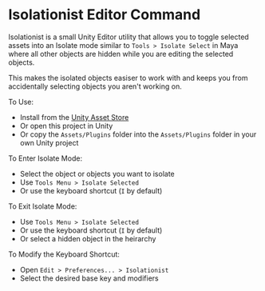 # Isolationist Editor Command

Isolationist is a small Unity Editor utility that allows you to toggle selected assets into an Isolate mode similar to `Tools > Isolate Select` in Maya where all other objects are hidden while you are editing the selected objects.

This makes the isolated objects easiser to work with and keeps you from accidentally selecting objects you aren't working on.

To Use:
- Install from the [Unity Asset Store](https://www.assetstore.unity3d.com/#!/content/57758) 
- Or open this project in Unity
- Or copy the `Assets/Plugins` folder into the `Assets/Plugins` folder in your own Unity project

To Enter Isolate Mode:
- Select the object or objects you want to isolate
- Use `Tools Menu > Isolate Selected`
- Or use the keyboard shortcut (`I` by default)

To Exit Isolate Mode:
- Use `Tools Menu > Isolate Selected`
- Or use the keyboard shortcut (`I` by default)
- Or select a hidden object in the heirarchy

To Modify the Keyboard Shortcut:
- Open `Edit > Preferences... > Isolationist` 
- Select the desired base key and modifiers

